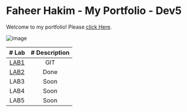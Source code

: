 # Faheer Hakim - My Portfolio - Dev5

Welcome to my portfolio! Please [click Here](https://github.com/FaheerHakim/DEV5-MyPortfolio.git).

![image](https://user-images.githubusercontent.com/102043613/192218464-e05e66ab-075d-45c9-ad73-2725d8330cd9.png)


| # Lab     | # Description |
| :--------:| :------------: |
| [LAB1](https://github.com/ZienabAlr/DEV5-LAB1.git) | GIT   | 
| [LAB2](https://github.com/FaheerHakim/DEV5-MyPortfolio.git)      | Done     | 
| LAB3      | Soon     | 
| LAB4      | Soon     | 
| LAB5      | Soon     |
